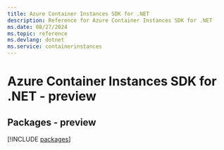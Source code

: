 ```yaml
---
title: Azure Container Instances SDK for .NET
description: Reference for Azure Container Instances SDK for .NET
ms.date: 08/27/2024
ms.topic: reference
ms.devlang: dotnet
ms.service: containerinstances
---
```

# Azure Container Instances SDK for .NET - preview
## Packages - preview
[!INCLUDE [packages](container-instances-index.md)]